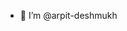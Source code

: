 - 👋  I’m @arpit-deshmukh 
<!---
arpit-deshmukh/arpit-deshmukh is a ✨ special ✨ repository because its `README.md` (this file) appears on your GitHub profile.
You can click the Preview link to take a look at your changes.
--->

